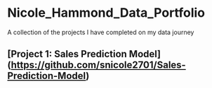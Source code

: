 # Nicole_Hammond_Data_Portfolio
A collection of the projects I have completed on my data journey

## [Project 1: Sales Prediction Model] (https://github.com/snicole2701/Sales-Prediction-Model)
